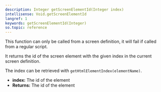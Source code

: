 ```yaml
---
description: Integer getScreenElementId(Integer index)
intellisense: Void.getScreenElementId
langref: 1
keywords: getScreenElementId(Integer)
so.topic: reference
---
```



This function can only be called from a screen definition, it will fail if called from a regular script.


It returns the id of the screen element with the given index in the current screen definition.

The index can be retrieved with `getHtmlElementIndex(elementName)`.


* **index:** The id of the element
* **Returns:** The id of the element


